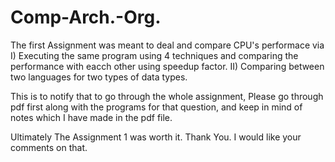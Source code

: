 # Comp-Arch.-Org.

The first Assignment was meant to deal and compare CPU's performace via 
I) Executing the same program using 4 techniques and comparing the performance with eacch other using speedup factor.
II) Comparing between two languages for two types of data types.

This is to notify that to go through the whole assignment, Please go through pdf first along with the programs for that question, 
and keep in mind of notes which I have made in the pdf file.

Ultimately The Assignment 1 was worth it. Thank You. I would like your comments on that.
